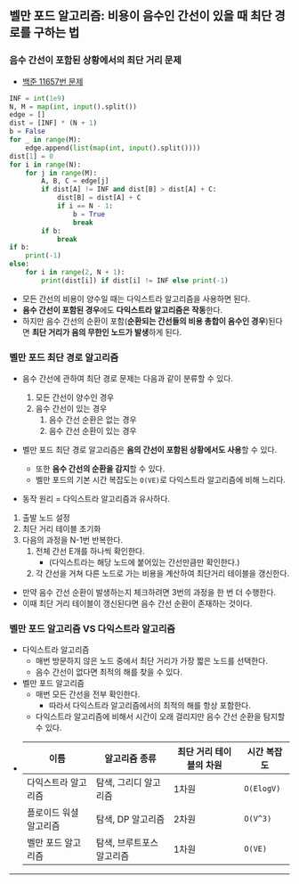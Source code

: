 ## 벨만 포드 알고리즘: 비용이 음수인 간선이 있을 때 최단 경로를 구하는 법

### 음수 간선이 포함된 상황에서의 최단 거리 문제
- [백준 11657번 문제](https://www.acmicpc.net/problem/11657)
``` python
INF = int(1e9)
N, M = map(int, input().split())
edge = []
dist = [INF] * (N + 1)
b = False
for _ in range(M):
    edge.append(list(map(int, input().split())))
dist[1] = 0
for i in range(N):
    for j in range(M):
        A, B, C = edge[j]
        if dist[A] != INF and dist[B] > dist[A] + C:
            dist[B] = dist[A] + C
            if i == N - 1:
                b = True
                break
        if b:
            break
if b:
    print(-1)
else:
    for i in range(2, N + 1):
        print(dist[i]) if dist[i] != INF else print(-1) 
```
- 모든 간선의 비용이 양수일 때는 다익스트라 알고리즘을 사용하면 된다.
- **음수 간선이 포함된 경우**에도 **다익스트라 알고리즘은 작동**한다.
- 하지만 음수 간선의 순환이 포함(**순환되는 간선들의 비용 총합이 음수인 경우**)된다면 **최단 거리가 음의 무한인 노드가 발생**하게 된다.

### 벨만 포드 최단 경로 알고리즘
- 음수 간선에 관하여 최단 경로 문제는 다음과 같이 분류할 수 있다.
    1. 모든 간선이 양수인 경우
    2. 음수 간선이 있는 경우
       1. 음수 간선 순환은 없는 경우
       2. 음수 간선 순환이 있는 경우
- 벨만 포드 최단 경로 알고리즘은 **음의 간선이 포함된 상황에서도 사용**할 수 있다.
    - 또한 **음수 간선의 순환을 감지**할 수 있다.
    - 벨만 포드의 기본 시간 복잡도는 `O(VE)`로 다익스트라 알고리즘에 비해 느리다.

- 동작 원리 = 다익스트라 알고리즘과 유사하다.
1. 출발 노드 설정
2. 최단 거리 테이블 초기화
3. 다음의 과정을 N-1번 반복한다.
    1. 전체 간선 E개를 하나씩 확인한다.
        - (다익스트라는 해당 노드에 붙어있는 간선만큼만 확인한다.)
    2. 각 간선을 거쳐 다른 노드로 가는 비용을 계산하여 최단거리 테이블을 갱신한다.
- 만약 음수 간선 순환이 발생하는지 체크하려면 3번의 과정을 한 번 더 수행한다.
- 이때 최단 거리 테이블이 갱신된다면 음수 간선 순환이 존재하는 것이다.

### 벨만 포드 알고리즘 VS 다익스트라 알고리즘
- 다익스트라 알고리즘
    - 매번 방문하지 않은 노드 중에서 최단 거리가 가장 짧은 노드를 선택한다.
    - 음수 간선이 없다면 최적의 해를 찾을 수 있다.
- 벨만 포드 알고리즘
    - 매번 모든 간선을 전부 확인한다.
        - 따라서 다익스트라 알고리즘에서의 최적의 해를 항상 포함한다.
    - 다익스트라 알고리즘에 비해서 시간이 오래 걸리지만 음수 간선 순환을 탐지할 수 있다.
- |이름|알고리즘 종류|최단 거리 테이블의 차원|시간 복잡도|
    |---|---|---|---|
    |다익스트라 알고리즘|탐색, 그리디 알고리즘|1차원|`O(ElogV)`|
    |플로이드 워셜 알고리즘|탐색, DP 알고리즘|2차원|`O(V^3)`|
    |벨만 포드 알고리즘|탐색, 브루트포스 알고리즘|1차원|`O(VE)`|

---